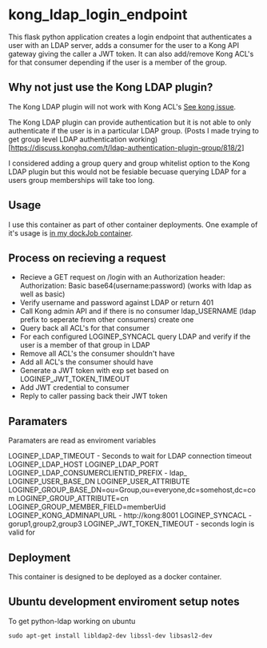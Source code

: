 # kong_ldap_login_endpoint

This flask python application creates a login endpoint that authenticates a user with an LDAP server, adds a consumer for the user to a Kong API gateway giving the caller a JWT token.
It can also add/remove Kong ACL's for that consumer depending if the user is a member of the group.

## Why not just use the Kong LDAP plugin?

The Kong LDAP plugin will not work with Kong ACL's [See kong issue](https://github.com/Kong/kong/issues/1439).

The Kong LDAP plugin can provide authentication but it is not able to only authenticate if the user is in a particular LDAP group. (Posts I made trying to get group level LDAP authentication working)[https://discuss.konghq.com/t/ldap-authentication-plugin-group/818/2]

I considered adding a group query and group whitelist option to the Kong LDAP plugin but this would not be fesiable becuase querying LDAP for a users group memberships will take too long. 

## Usage

I use this container as part of other container deployments. One example of it's usage is [in my dockJob container](https://github.com/rmetcalf9/dockJob/blob/master/composeExamples/docker-compose-https-ldap-jwt-auth.yml).

## Process on recieving a request

 - Recieve a GET request on /login with an Authorization header: Authorization: Basic base64(username:password) (works with ldap as well as basic)
 - Verify username and password against LDAP or return 401
 - Call Kong admin API and if there is no consumer ldap_USERNAME (ldap prefix to seperate from other consumers) create one
 - Query back all ACL's for that consumer
 - For each configured LOGINEP_SYNCACL query LDAP and verify if the user is a member of that group in LDAP
 - Remove all ACL's the consumer shouldn't have
 - Add all ACL's the consumer should have
 - Generate a JWT token with exp set based on LOGINEP_JWT_TOKEN_TIMEOUT
 - Add JWT credential to consumer
 - Reply to caller passing back their JWT token
 
## Paramaters

Paramaters are read as enviroment variables

LOGINEP_LDAP_TIMEOUT - Seconds to wait for LDAP connection timeout
LOGINEP_LDAP_HOST
LOGINEP_LDAP_PORT
LOGINEP_LDAP_CONSUMERCLIENTID_PREFIX    - ldap_
LOGINEP_USER_BASE_DN
LOGINEP_USER_ATTRIBUTE
LOGINEP_GROUP_BASE_DN=ou=Group,ou=everyone,dc=somehost,dc=com
LOGINEP_GROUP_ATTRIBUTE=cn
LOGINEP_GROUP_MEMBER_FIELD=memberUid
LOGINEP_KONG_ADMINAPI_URL  - http://kong:8001
LOGINEP_SYNCACL               - gorup1,group2,group3
LOGINEP_JWT_TOKEN_TIMEOUT   - seconds login is valid for

## Deployment

This container is designed to be deployed as a docker container.


## Ubuntu development enviroment setup notes

To get python-ldap working on ubuntu
````
sudo apt-get install libldap2-dev libssl-dev libsasl2-dev
````


